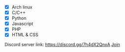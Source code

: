 - [x] Arch linux
- [x] C/C++
- [x] Python
- [x] Javascript
- [x] PHP
- [x] HTML & CSS

Discord server link: https://discord.gg/7h4dX2QnxA [Join]([https://www.google.com](https://discord.gg/7h4dX2QnxA)https://discord.gg/7h4dX2QnxA)
